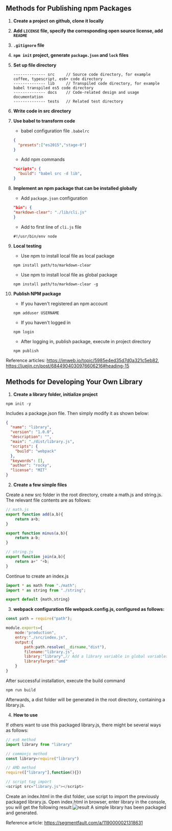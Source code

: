 ## Methods for Publishing npm Packages

1. **Create a project on github, clone it locally**

2. **Add `LICENSE` file, specify the corresponding open source license, add `README`**

3. **`.gitignore` file**

4. **`npm init` project, generate `package.json` and `lock` files**

5. **Set up file directory**

   ``` 
   -------------- src     // Source code directory, for example coffee, typescript, es6+ code directory
   -------------- lib     // Transpiled code directory, for example babel transpiled es5 code directory
   -------------- docs    // Code-related design and usage documentation
   -------------- tests   // Related test directory
   ```

6. **Write code in src directory**

7. **Use babel to transform code**

   - babel configuration file `.babelrc`

   ```json
   {
     "presets":["es2015","stage-0"]
   }
   ```

   - Add npm commands

   ```json
   "scripts": {
     "build": "babel src -d lib",
   }
   ```

8. **Implement an npm package that can be installed globally**

   - Add `package.json` configuration

   ```json
   "bin": {
   "markdown-clear": "./lib/cli.js"
   }
   ```

   - Add to first line of `cli.js` file

   ```
   #!/usr/bin/env node
   ```

9. **Local testing**

   - Use npm to install local file as local package

   ```
   npm install path/to/markdown-clear
   ```

   - Use npm to install local file as global package

   ```
   npm install path/to/markdown-clear -g
   ```

10. **Publish NPM package**

    - If you haven't registered an npm account

    ```
    npm adduser USERNAME
    ```

    - If you haven't logged in

    ```
    npm login
    ```

    - After logging in, publish package, execute in project directory

    ```
    npm publish
    ```

Reference articles: https://imweb.io/topic/5985e4ed35d7d0a321c5eb82, https://juejin.cn/post/6844904030976606216#heading-15

## Methods for Developing Your Own Library

1. **Create a library folder, initialize project**

```
npm init -y
```

Includes a package.json file. Then simply modify it as shown below:

```json
{
  "name": "library",
  "version": "1.0.0",
  "description": "",
  "main": "./dist/library.js",
  "scripts": {
    "build": "webpack"
  },
  "keywords": [],
  "author": "rocky",
  "license": "MIT"
}
```

2. **Create a few simple files**

Create a new src folder in the root directory, create a math.js and string.js. The relevant file contents are as follows:

```js
// math.js
export function add(a,b){
    return a+b;
}

export function minus(a,b){
    return a-b;
}

// string.js
export function join(a,b){
    return a+" "+b;
}
```

Continue to create an index.js

```js
import * as math from "./math";
import * as string from "./string";

export default {math,string}
```

3. **webpack configuration file webpack.config.js, configured as follows:**

```js
const path = require("path");

module.exports={
    mode:"production",
    entry:"./src/index.js",
    output:{
        path:path.resolve(__dirname,"dist"),
        filename:"library.js",
        library:"library",// Add a library variable in global variables
        libraryTarget:"umd"
    }
}
```

After successful installation, execute the build command

```
npm run build
```

Afterwards, a dist folder will be generated in the root directory, containing a library.js.

4. **How to use**

If others want to use this packaged library.js, there might be several ways as follows:

```js
// es6 method
import library from "library"

// commonjs method
const library=require("library")

// AMD method
require(["library"],function(){})

// script tag import
<script src="library.js"></script>
```

Create an index.html in the dist folder, use script to import the previously packaged library.js. Open index.html in browser, enter library in the console, you will get the following result:![result](https://segmentfault.com/img/remote/1460000021318634)
A simple library has been packaged and generated.

Reference article: https://segmentfault.com/a/1190000021318631